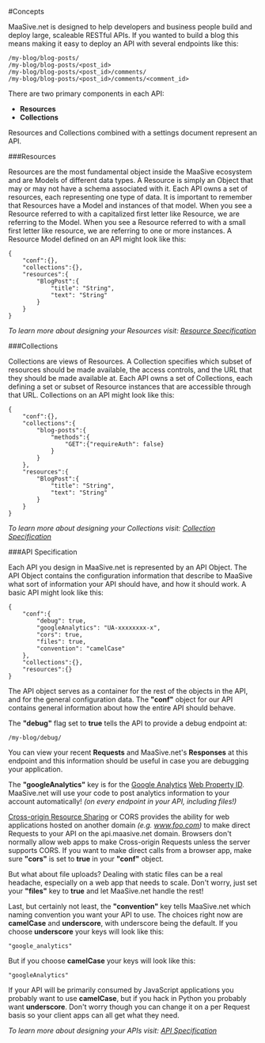 #Concepts

MaaSive.net is designed to help developers and business people build and deploy large, scaleable RESTful APIs.  If you wanted to build a blog this means making it easy to deploy an API with several endpoints like this:

    /my-blog/blog-posts/
    /my-blog/blog-posts/<post_id>
    /my-blog/blog-posts/<post_id>/comments/
    /my-blog/blog-posts/<post_id>/comments/<comment_id>

There are two primary components in each API:

- **Resources**
- **Collections**

Resources and Collections combined with a settings document represent an API.

###Resources

Resources are the most fundamental object inside the MaaSive ecosystem and are Models of different data types.  A Resource is simply an Object that may or may not have a schema associated with it.  Each API owns a set of resources, each representing one type of data.  It is important to remember that Resources have a Model and instances of that model.  When you see a Resource referred to with a capitalized first letter like Resource, we are referring to the Model.  When you see a Resource referred to with a small first letter like resource, we are referring to one or more instances.  A Resource Model defined on an API might look like this:

    {
        "conf":{},
        "collections":{},
        "resources":{
            "BlogPost":{
                "title": "String",
                "text": "String"
            }
        }
    }

*To learn more about designing your Resources visit: [Resource Specification](#/docs/specification/resources.md)*

###Collections

Collections are views of Resources.  A Collection specifies which subset of resources should be made available, the access controls, and the URL that they should be made available at.  Each API owns a set of Collections, each defining a set or subset of Resource instances that are accessible through that URL.  Collections on an API might look like this:

    {
        "conf":{},
        "collections":{
            "blog-posts":{
                "methods":{
                    "GET":{"requireAuth": false}
                }
            }
        },
        "resources":{
            "BlogPost":{
                "title": "String",
                "text": "String"
            }
        }
    }

*To learn more about designing your Collections visit: [Collection Specification](#/docs/specification/collections.md)*

###API Specification

Each API you design in MaaSive.net is represented by an API Object.  The API Object contains the configuration information that describe to MaaSive what sort of information your API should have, and how it should work.  A basic API might look like this:

    {
        "conf":{
            "debug": true,
            "googleAnalytics": "UA-xxxxxxxx-x",
            "cors": true,
            "files": true,
            "convention": "camelCase"
        },
        "collections":{},
        "resources":{}
    }

The API object serves as a container for the rest of the objects in the API, and for the general configuration data.  The **"conf"** object for our API contains general information about how the entire API should behave.

The **"debug"** flag set to **true** tells the API to provide a debug endpoint at:

    /my-blog/debug/

You can view your recent **Requests** and MaaSive.net's **Responses** at this endpoint and this information should be useful in case you are debugging your application.

The **"googleAnalytics"** key is for the [Google Analytics](http://www.google.com/analytics/) [Web Property ID](https://support.google.com/analytics/answer/1008015?hl=en&ref_topic=1727146).  MaaSive.net will use your code to post analytics information to your account automatically! *(on every endpoint in your API, including files!)*

[Cross-origin Resource Sharing](http://en.wikipedia.org/wiki/Cross-origin_resource_sharing) or CORS provides the ability for web applications hosted on another domain *(e.g. www.foo.com)* to make direct Requests to your API on the api.maasive.net domain.  Browsers don't normally allow web apps to make Cross-origin Requests unless the server supports CORS.  If you want to make direct calls from a browser app, make sure **"cors"** is set to **true** in your **"conf"** object.

But what about file uploads?  Dealing with static files can be a real headache, especially on a web app that needs to scale.  Don't worry, just set your **"files"** key to **true** and let MaaSive.net handle the rest!

Last, but certainly not least, the **"convention"** key tells MaaSive.net which naming convention you want your API to use.  The choices right now are **camelCase** and **underscore**, with underscore being the default.  If you choose **underscore** your keys will look like this:

    "google_analytics"

But if you choose **camelCase** your keys will look like this:

    "googleAnalytics"

If your API will be primarily consumed by JavaScript applications you probably want to use **camelCase**, but if you hack in Python you probably want **underscore**.  Don't worry though you can change it on a per Request basis so your client apps can all get what they need.

*To learn more about designing your APIs visit: [API Specification](#/docs/specification/api-spec.md)*


